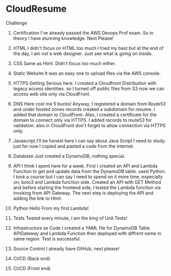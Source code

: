 # CloudResume
Challenge

1. Certification
I've already passed the AWS Devops Prof exam. So in theory I have stunning knowledge. Next Please!

2. HTML
I didn't focus on HTML too much I tried my best but at the end of the day, I am not a web designer. Just see what is going on inside.

3. CSS
Same as Html. Didn't focus too much either.

4. Static Website
It was an easy one to upload files via the AWS console.

5. HTTPS
Getting Serious here. I created a Cloudfront Distribution with legacy access identities. so I turned off public files from S3 now we can access web site only via CloudFront.

6. DNS
Here cost me 5 bucks! Anyway, I registered a domain from Route53 and under hosted zones records created a subdomain for resume. I added that domain to CloudFront. Also, I created a certificate for the domain to connect only via HTTPS. I added records to route53 for validation. also in CloudFront don't forget to allow connection via HTTPS only.

7. Javascript
I'll be honest here I can say about Java Script I need to study. just for now I copied and pasted a code from the internet.

8. Database
Just created a DynamoDB, nothing special.

9. API
I think I spent here for a week. First I created an API and Lambda Function to get and update data from the DynamoDB table. used Python. I took a course but I can say I need to spend on it more time, especially on; boto3 and Lambda function side. Created an API with GET Method and before starting the frontend side, I tested the Lambda function via invoking from API Gateway. The next step is deploying the API and adding the link to Html.

10. Python
Hello From my first Lambda!

11. Tests
Tested every minute, I am the king of Unit Tests!

12. Infrastructure as Code
I created a YAML file for DynamoDB Table APIGateway and Lambda Function then deployed with diffrent name in same region. Test is successful.

13. Source Control
I already have GitHub, next please!

14. CI/CD (Back end)



15. CI/CD (Front end)


